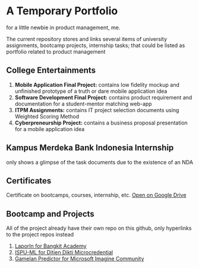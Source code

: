 # A Temporary Portfolio
for a little newbie in product management, me.

The current repository stores and links several items of university assignments, bootcamp projects, internship tasks; that could be listed as portfolio related to product management

## College Entertainments
1. **Mobile Application Final Project:** contains low fidelity mockup and unfinished prototype of a truth or dare mobile application idea
2. **Software Development Final Project:** contains product requirement and documentation for a student-mentor matching web-app
3. **ITPM Assignments:** contains IT project selection documents using Weighted Scoring Method
4. **Cyberpreneurship Project:** contains a business proposal presentation for a mobile application idea

## Kampus Merdeka Bank Indonesia Internship
only shows a glimpse of the task documents due to the existence of an NDA

## Certificates
Certificate on bootcamps, courses, internship, etc.
[Open on Google Drive](https://drive.google.com/drive/folders/1K38sEvhuNNkJsWK6qlxaqs6MObeZgxNS?usp=sharing)

## Bootcamp and Projects
All of the project already have their own repo on this github, only hyperlinks to the project repos instead
1. [LaporIn for Bangkit Academy](https://github.com/faizkads/Capstone)
2. [ISPU-ML for Ditjen Dikti Microcredential](https://github.com/faizkads/ispu-ml)
3. [Gamelan Predictor for Microsoft Imagine Community](https://github.com/faizkads/MIC)
